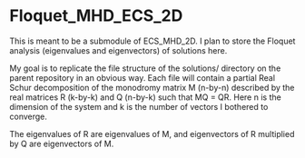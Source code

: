 # Floquet_MHD_ECS_2D
This is meant to be a submodule of ECS_MHD_2D. I plan to store the Floquet analysis (eigenvalues and eigenvectors) of solutions here.

My goal is to replicate the file structure of the solutions/ directory on the parent repository in an obvious way. Each file will contain a partial Real Schur decomposition of the monodromy matrix M (n-by-n) described by the real matrices R (k-by-k)  and Q (n-by-k) such that MQ = QR. Here n is the dimension of the system and k is the number of vectors I bothered to converge.

The eigenvalues of R are eigenvalues of M, and eigenvectors of R multiplied by Q are eigenvectors of M.